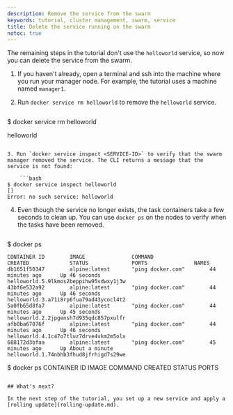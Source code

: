 ```yaml
---
description: Remove the service from the swarm
keywords: tutorial, cluster management, swarm, service
title: Delete the service running on the swarm
notoc: true
---
```

The remaining steps in the tutorial don't use the `helloworld` service, so now you can delete the service from the swarm.

1. If you haven't already, open a terminal and ssh into the machine where you run your manager node. For example, the tutorial uses a machine named `manager1`.

2. Run `docker service rm helloworld` to remove the `helloworld` service.
    
    ```bash
$ docker service rm helloworld

helloworld
```

3. Run `docker service inspect <SERVICE-ID>` to verify that the swarm manager removed the service. The CLI returns a message that the service is not found:
    
    ```bash
$ docker service inspect helloworld
[]
Error: no such service: helloworld
```

4. Even though the service no longer exists, the task containers take a few seconds to clean up. You can use `docker ps` on the nodes to verify when the tasks have been removed.
    
    ```bash
$ docker ps

    CONTAINER ID        IMAGE               COMMAND                  CREATED             STATUS              PORTS               NAMES
    db1651f50347        alpine:latest       "ping docker.com"        44 minutes ago      Up 46 seconds                           helloworld.5.9lkmos2beppihw95vdwxy1j3w
    43bf6e532a92        alpine:latest       "ping docker.com"        44 minutes ago      Up 46 seconds                           helloworld.3.a71i8rp6fua79ad43ycocl4t2
    5a0fb65d8fa7        alpine:latest       "ping docker.com"        44 minutes ago      Up 45 seconds                           helloworld.2.2jpgensh7d935qdc857pxulfr
    afb0ba67076f        alpine:latest       "ping docker.com"        44 minutes ago      Up 46 seconds                           helloworld.4.1c47o7tluz7drve4vkm2m5olx
    688172d3bfaa        alpine:latest       "ping docker.com"        45 minutes ago      Up About a minute                       helloworld.1.74nbhb3fhud8jfrhigd7s29we

$ docker ps
   CONTAINER ID        IMAGE               COMMAND             CREATED             STATUS              PORTS               

```

## What's next?

In the next step of the tutorial, you set up a new service and apply a [rolling update](rolling-update.md).